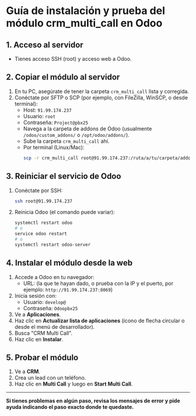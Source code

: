 # Guía de instalación y prueba del módulo crm_multi_call en Odoo

## 1. Acceso al servidor
- Tienes acceso SSH (root) y acceso web a Odoo.

## 2. Copiar el módulo al servidor
1. En tu PC, asegúrate de tener la carpeta `crm_multi_call` lista y corregida.
2. Conéctate por SFTP o SCP (por ejemplo, con FileZilla, WinSCP, o desde terminal):
   - Host: `91.99.174.237`
   - Usuario: `root`
   - Contraseña: `Project@pbx25`
   - Navega a la carpeta de addons de Odoo (usualmente `/odoo/custom_addons/` o `/opt/odoo/addons/`).
   - Sube la carpeta `crm_multi_call` ahí.
   - Por terminal (Linux/Mac):
     ```bash
     scp -r crm_multi_call root@91.99.174.237:/ruta/a/tu/carpeta/addons/
     ```

## 3. Reiniciar el servicio de Odoo
1. Conéctate por SSH:
   ```bash
   ssh root@91.99.174.237
   ```
2. Reinicia Odoo (el comando puede variar):
   ```bash
   systemctl restart odoo
   # o
   service odoo restart
   # o
   systemctl restart odoo-server
   ```

## 4. Instalar el módulo desde la web
1. Accede a Odoo en tu navegador:
   - URL: (la que te hayan dado, o prueba con la IP y el puerto, por ejemplo: `http://91.99.174.237:8069`)
2. Inicia sesión con:
   - Usuario: `develop@`
   - Contraseña: `Odoopbx25`
3. Ve a **Aplicaciones**.
4. Haz clic en **Actualizar lista de aplicaciones** (ícono de flecha circular o desde el menú de desarrollador).
5. Busca "CRM Multi Call".
6. Haz clic en **Instalar**.

## 5. Probar el módulo
1. Ve a **CRM**.
2. Crea un lead con un teléfono.
3. Haz clic en **Multi Call** y luego en **Start Multi Call**.

---

**Si tienes problemas en algún paso, revisa los mensajes de error y pide ayuda indicando el paso exacto donde te quedaste.** 